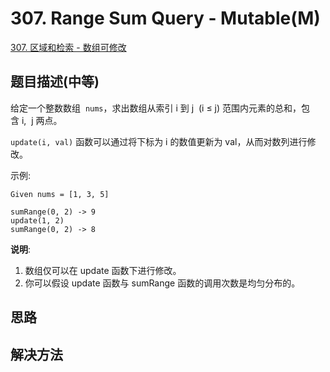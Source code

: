 # 307. Range Sum Query - Mutable(M)

[307. 区域和检索 - 数组可修改](https://leetcode-cn.com/problems/range-sum-query-mutable/)

## 题目描述(中等)

给定一个整数数组  `nums`，求出数组从索引 i 到 j  (i ≤ j) 范围内元素的总和，包含 i,  j 两点。

`update(i, val)` 函数可以通过将下标为 i 的数值更新为 val，从而对数列进行修改。

示例:
```
Given nums = [1, 3, 5]

sumRange(0, 2) -> 9
update(1, 2)
sumRange(0, 2) -> 8
```
**说明**:

1. 数组仅可以在 update 函数下进行修改。
2. 你可以假设 update 函数与 sumRange 函数的调用次数是均匀分布的。



## 思路

## 解决方法

### 

```java

```
